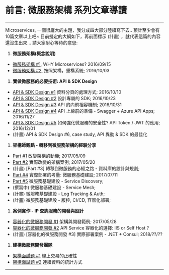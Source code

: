 # 前言: 微服務架構 系列文章導讀

-----


Microservices, 一個很龐大的主題，我分成四大部分陸續寫下去.. 預計至少會有10篇文章以上吧~
目前擬定的大綱如下，再前面標示 (計畫) ，就代表這篇的內容還沒生出來... 請大家耐心等待的意思:
  
1. **微服務架構(概念說明)**
  - [微服務架構 #1](/2016/09/15/microservice-case-study-01/), WHY Microservices? 2016/09/15
  - [微服務架構 #2](/2016/10/03/microservice2/), 按照架構，重構系統; 2016/10/03
1. **實做微服務的必要技術: API & SDK Design**
  - [API & SDK Design #1](/2016/10/10/microservice3/) 資料分頁的處理方式; 2016/10/10
  - [API & SDK Design #2](/2016/10/23/microservice4/) 設計專屬的 SDK; 2016/10/23
  - [API & SDK Design #3](/2016/10/31/microservice5/) API 的向前相容機制; 2016/10/31
  - [API & SDK Design #4](/2016/11/27/microservice6/) API 上線前的準備 - Swagger + Azure API Apps; 2016/11/27
  - [API & SDK Design #5](/2016/12/01/microservice7-apitoken/) 如何強化微服務的安全性? API Token / JWT 的應用; 2016/12/01
  - (計畫) API & SDK Design #6, case study, API 異動 & SDK 的最佳化
1. **架構師觀點 - 轉移到微服務架構的經驗分享**
  - [Part #1](/2017/04/15/microservice8-case-study/) 改變架構的動機; 2017/05/09
  - [Part #2](/2017/05/20/microservice8-case-study-p2/) 實際改變的架構案例; 2017/05/20
  - (計畫) [Part #3] 轉移到微服務的必經之路 - 資料庫的設計與規劃;
  - [Part #4](/2017/07/11/microservice8-case-study-p3/) 實際部署的考量: 微服務基礎建設; 2017/07/11
  - [Part #5](/2017/12/31/microservice9-servicediscovery/) 微服務基礎建設 - Service Discovery;
  - (撰寫中) 微服務基礎建設 - Service Mesh;
  - (計畫) 微服務基礎建設 - Log Tracking & Auth;
  - (計畫) 微服務基礎建設 - 版控, CI/CD, 容器化部署;
1. **案例實作 - IP 查詢服務的開發與設計**
  - [容器化的微服務開發 #1](/2017/05/28/aspnet-msa-labs1/) 架構與開發範例; 2017/05/28
  - [容器化的微服務開發 #2](/2018/05/12/msa-labs2-selfhost/) API Service 容器化的選擇: IIS or Self Host ?
  - (計畫) [容器化的微服務開發 #3] 實際部署案例 - .NET + Consul; 2018/??/??
1. **建構微服務開發團隊**
  - [架構面試題 #1](/2018/03/25/interview01-transaction/) 線上交易的正確性
  - [架構面試題 #2](/2018/04/01/interview02-stream-statistic/) 連續資料的統計方式


-----